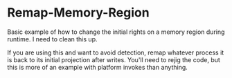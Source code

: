# Remap-Memory-Region
Basic example of how to change the initial rights on a memory region during runtime.
I need to clean this up.

If you are using this and want to avoid detection, remap whatever process it is back to its initial projection after writes. You'll need to rejig the code, but this is more of an example with platform invokes than anything.
